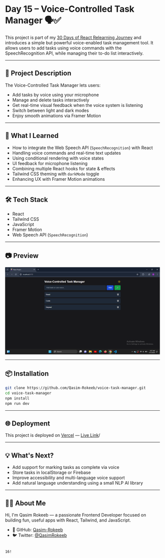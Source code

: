 
# Day 15 – Voice-Controlled Task Manager 🗣️✅

This project is part of my [30 Days of React Relearning Journey](https://github.com/Qasim-Rokeeb/) and introduces a simple but powerful voice-enabled task management tool. It allows users to add tasks using voice commands with the SpeechRecognition API, while managing their to-do list interactively.

---

## 🚀 Project Description

The Voice-Controlled Task Manager lets users:

- Add tasks by voice using your microphone
- Manage and delete tasks interactively
- Get real-time visual feedback when the voice system is listening
- Switch between light and dark modes
- Enjoy smooth animations via Framer Motion

---

## 🧠 What I Learned

- How to integrate the Web Speech API (`SpeechRecognition`) with React
- Handling voice commands and real-time text updates
- Using conditional rendering with voice states
- UI feedback for microphone listening
- Combining multiple React hooks for state & effects
- Tailwind CSS theming with `darkMode` toggle
- Enhancing UX with Framer Motion animations

---

## 🛠️ Tech Stack

- React
- Tailwind CSS
- JavaScript
- Framer Motion
- Web Speech API (`SpeechRecognition`)

---

## 📷 Preview

![App Preview](https://raw.githubusercontent.com/Qasim-Rokeeb/voice-task-manager/main/screenshot.png)

---

## 📦 Installation

```bash
git clone https://github.com/Qasim-Rokeeb/voice-task-manager.git
cd voice-task-manager
npm install
npm run dev
```

---

## 🌐 Deployment

This project is deployed on [Vercel](https://vercel.com/) — [Live Link]([https://voice-task-manager-six.vercel.app])/

---

## 💡 What's Next?

- Add support for marking tasks as complete via voice
- Store tasks in localStorage or Firebase
- Improve accessibility and multi-language voice support
- Add natural language understanding using a small NLP AI library

---

## 🙋‍♂️ About Me

Hi, I'm Qasim Rokeeb — a passionate Frontend Developer focused on building fun, useful apps with React, Tailwind, and JavaScript.

- 🐙 GitHub: [Qasim-Rokeeb](https://github.com/Qasim-Rokeeb)
- 🐦 Twitter: [@QasimRokeeb](https://twitter.com/QasimRokeeb)
```

16!
